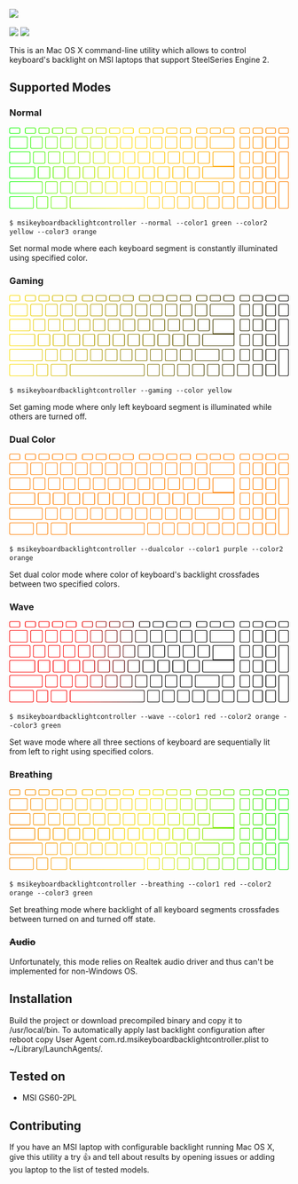 ![](https://cdn.rawgit.com/RenGate/MSIKeyboardBacklightController/master/Assets/logo.svg)

![](https://img.shields.io/badge/language-Swift_2.0-red.svg)
![](https://img.shields.io/badge/license-GNU_GPL_2-blue.svg)

This is an Mac OS X command-line utility which allows to control keyboard's backlight on MSI laptops that support SteelSeries Engine 2.

## Supported Modes

### Normal

![](Assets/normal.png)

```
$ msikeyboardbacklightcontroller --normal --color1 green --color2 yellow --color3 orange
```

Set normal mode where each keyboard segment is constantly illuminated using specified color.

### Gaming

![](Assets/gaming.png)

```
$ msikeyboardbacklightcontroller --gaming --color yellow
```

Set gaming mode where only left keyboard segment is illuminated while others are turned off.

### Dual Color

![](Assets/dual_color.gif)

```
$ msikeyboardbacklightcontroller --dualcolor --color1 purple --color2 orange
```

Set dual color mode where color of keyboard's backlight crossfades between two specified colors.

### Wave

![](Assets/wave.gif)

```
$ msikeyboardbacklightcontroller --wave --color1 red --color2 orange --color3 green
```

Set wave mode where all three sections of keyboard are sequentially lit from left to right using specified colors.

### Breathing

![](Assets/breathing.gif)

```
$ msikeyboardbacklightcontroller --breathing --color1 red --color2 orange --color3 green
```

Set breathing mode where backlight of all keyboard segments crossfades between turned on and turned off state.

### ~~Audio~~

Unfortunately, this mode relies on Realtek audio driver and thus can't be implemented for non-Windows OS.

## Installation

Build the project or download precompiled binary and copy it to /usr/local/bin. To automatically apply last backlight configuration after reboot copy User Agent com.rd.msikeyboardbacklightcontroller.plist to ~/Library/LaunchAgents/.

## Tested on

* MSI GS60-2PL

## Contributing

If you have an MSI laptop with configurable backlight running Mac OS X, give this utility a try :+1: and tell about results by opening issues or adding you laptop to the list of tested models.
